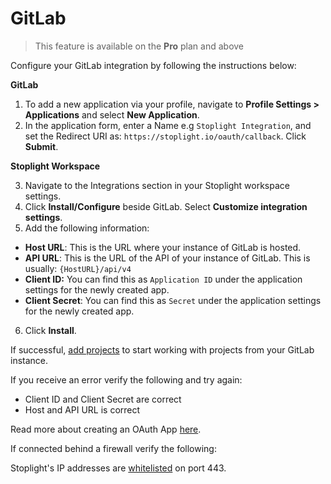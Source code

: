 # GitLab

> This feature is available on the **Pro** plan and above

Configure your GitLab integration by following the instructions below:

**GitLab**

1. To add a new application via your profile, navigate to **Profile Settings > Applications** and select **New Application**.
2. In the application form, enter a Name e.g `Stoplight Integration`, and set the Redirect URI as: `https://stoplight.io/oauth/callback`. Click **Submit**.

**Stoplight Workspace**

3. Navigate to the Integrations section in your Stoplight workspace settings. 
4. Click **Install/Configure** beside GitLab. Select **Customize integration settings**. 
5. Add the following information:
 - **Host URL**: This is the URL where your instance of GitLab is hosted.
 - **API URL**: This is the URL of the API of your instance of GitLab. This is usually: `{HostURL}/api/v4`
 - **Client ID:** You can find this as `Application ID` under the application settings for the newly created app. 
 - **Client Secret**: You can find this as `Secret` under the application settings for the newly created app. 
6. Click **Install**. 

If successful, [add projects](2.-workspaces/b.adding-projects.md) to start working with projects from your GitLab instance.

If you receive an error verify the following and try again:

- Client ID and Client Secret are correct
- Host and API URL is correct

Read more about creating an OAuth App [here](https://docs.gitlab.com/ee/integration/oauth_provider.html#adding-an-application-through-the-profile).

If connected behind a firewall verify the following:

Stoplight's IP addresses are [whitelisted](../e.whitelisting-ips.md) on port 443. 
